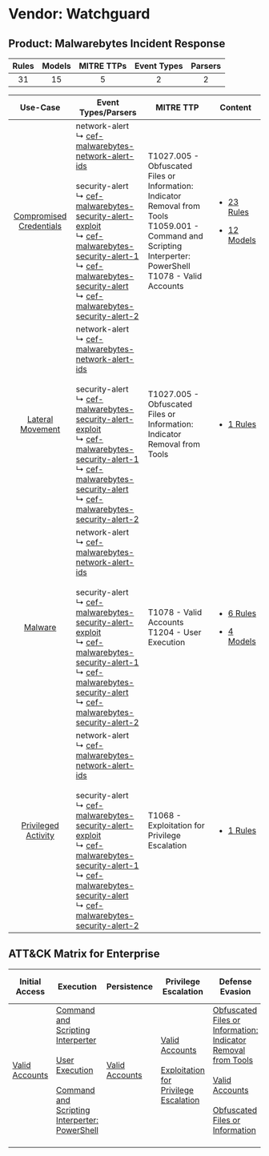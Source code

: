 Vendor: Watchguard
==================
Product: Malwarebytes Incident Response
---------------------------------------
| Rules | Models | MITRE TTPs | Event Types | Parsers |
|:-----:|:------:|:----------:|:-----------:|:-------:|
|  31   |   15   |     5      |      2      |    2    |

|                                  Use-Case                                  | Event Types/Parsers                                                                                                                                                                                                                                                                                                                                                                                                                                                                                                                                                               | MITRE TTP                                                                                                                                                            | Content                                                                                                                                        |
|:--------------------------------------------------------------------------:| --------------------------------------------------------------------------------------------------------------------------------------------------------------------------------------------------------------------------------------------------------------------------------------------------------------------------------------------------------------------------------------------------------------------------------------------------------------------------------------------------------------------------------------------------------------------------------- | -------------------------------------------------------------------------------------------------------------------------------------------------------------------- | ---------------------------------------------------------------------------------------------------------------------------------------------- |
| [Compromised Credentials](../../../UseCases/uc_compromised_credentials.md) |  network-alert<br> ↳ [cef-malwarebytes-network-alert-ids](Parsers/parserContent_cef-malwarebytes-network-alert-ids.md)<br><br> security-alert<br> ↳ [cef-malwarebytes-security-alert-exploit](Parsers/parserContent_cef-malwarebytes-security-alert-exploit.md)<br> ↳ [cef-malwarebytes-security-alert-1](Parsers/parserContent_cef-malwarebytes-security-alert-1.md)<br> ↳ [cef-malwarebytes-security-alert](Parsers/parserContent_cef-malwarebytes-security-alert.md)<br> ↳ [cef-malwarebytes-security-alert-2](Parsers/parserContent_cef-malwarebytes-security-alert-2.md)<br> | T1027.005 - Obfuscated Files or Information: Indicator Removal from Tools<br>T1059.001 - Command and Scripting Interperter: PowerShell<br>T1078 - Valid Accounts<br> | [<ul><li>23 Rules</li></ul><ul><li>12 Models</li></ul>](Rules_Models/r_m_watchguard_malwarebytes_incident_response_Compromised_Credentials.md) |
|        [Lateral Movement](../../../UseCases/uc_lateral_movement.md)        |  network-alert<br> ↳ [cef-malwarebytes-network-alert-ids](Parsers/parserContent_cef-malwarebytes-network-alert-ids.md)<br><br> security-alert<br> ↳ [cef-malwarebytes-security-alert-exploit](Parsers/parserContent_cef-malwarebytes-security-alert-exploit.md)<br> ↳ [cef-malwarebytes-security-alert-1](Parsers/parserContent_cef-malwarebytes-security-alert-1.md)<br> ↳ [cef-malwarebytes-security-alert](Parsers/parserContent_cef-malwarebytes-security-alert.md)<br> ↳ [cef-malwarebytes-security-alert-2](Parsers/parserContent_cef-malwarebytes-security-alert-2.md)<br> | T1027.005 - Obfuscated Files or Information: Indicator Removal from Tools<br>                                                                                        | [<ul><li>1 Rules</li></ul>](Rules_Models/r_m_watchguard_malwarebytes_incident_response_Lateral_Movement.md)                                    |
|                 [Malware](../../../UseCases/uc_malware.md)                 |  network-alert<br> ↳ [cef-malwarebytes-network-alert-ids](Parsers/parserContent_cef-malwarebytes-network-alert-ids.md)<br><br> security-alert<br> ↳ [cef-malwarebytes-security-alert-exploit](Parsers/parserContent_cef-malwarebytes-security-alert-exploit.md)<br> ↳ [cef-malwarebytes-security-alert-1](Parsers/parserContent_cef-malwarebytes-security-alert-1.md)<br> ↳ [cef-malwarebytes-security-alert](Parsers/parserContent_cef-malwarebytes-security-alert.md)<br> ↳ [cef-malwarebytes-security-alert-2](Parsers/parserContent_cef-malwarebytes-security-alert-2.md)<br> | T1078 - Valid Accounts<br>T1204 - User Execution<br>                                                                                                                 | [<ul><li>6 Rules</li></ul><ul><li>4 Models</li></ul>](Rules_Models/r_m_watchguard_malwarebytes_incident_response_Malware.md)                   |
|     [Privileged Activity](../../../UseCases/uc_privileged_activity.md)     |  network-alert<br> ↳ [cef-malwarebytes-network-alert-ids](Parsers/parserContent_cef-malwarebytes-network-alert-ids.md)<br><br> security-alert<br> ↳ [cef-malwarebytes-security-alert-exploit](Parsers/parserContent_cef-malwarebytes-security-alert-exploit.md)<br> ↳ [cef-malwarebytes-security-alert-1](Parsers/parserContent_cef-malwarebytes-security-alert-1.md)<br> ↳ [cef-malwarebytes-security-alert](Parsers/parserContent_cef-malwarebytes-security-alert.md)<br> ↳ [cef-malwarebytes-security-alert-2](Parsers/parserContent_cef-malwarebytes-security-alert-2.md)<br> | T1068 - Exploitation for Privilege Escalation<br>                                                                                                                    | [<ul><li>1 Rules</li></ul>](Rules_Models/r_m_watchguard_malwarebytes_incident_response_Privileged_Activity.md)                                 |

ATT&CK Matrix for Enterprise
----------------------------
| Initial Access                                                      | Execution                                                                                                                                                                                                                                                       | Persistence                                                         | Privilege Escalation                                                                                                                                          | Defense Evasion                                                                                                                                                                                                                                                               | Credential Access | Discovery | Lateral Movement | Collection | Command and Control | Exfiltration | Impact |
| ------------------------------------------------------------------- | --------------------------------------------------------------------------------------------------------------------------------------------------------------------------------------------------------------------------------------------------------------- | ------------------------------------------------------------------- | ------------------------------------------------------------------------------------------------------------------------------------------------------------- | ----------------------------------------------------------------------------------------------------------------------------------------------------------------------------------------------------------------------------------------------------------------------------- | ----------------- | --------- | ---------------- | ---------- | ------------------- | ------------ | ------ |
| [Valid Accounts](https://attack.mitre.org/techniques/T1078)<br><br> | [Command and Scripting Interperter](https://attack.mitre.org/techniques/T1059)<br><br>[User Execution](https://attack.mitre.org/techniques/T1204)<br><br>[Command and Scripting Interperter: PowerShell](https://attack.mitre.org/techniques/T1059/001)<br><br> | [Valid Accounts](https://attack.mitre.org/techniques/T1078)<br><br> | [Valid Accounts](https://attack.mitre.org/techniques/T1078)<br><br>[Exploitation for Privilege Escalation](https://attack.mitre.org/techniques/T1068)<br><br> | [Obfuscated Files or Information: Indicator Removal from Tools](https://attack.mitre.org/techniques/T1027/005)<br><br>[Valid Accounts](https://attack.mitre.org/techniques/T1078)<br><br>[Obfuscated Files or Information](https://attack.mitre.org/techniques/T1027)<br><br> |                   |           |                  |            |                     |              |        |